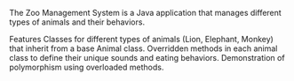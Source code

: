 The Zoo Management System is a Java application that manages different types of animals and their behaviors.

Features
Classes for different types of animals (Lion, Elephant, Monkey) that inherit from a base Animal class.
Overridden methods in each animal class to define their unique sounds and eating behaviors.
Demonstration of polymorphism using overloaded methods.
